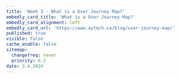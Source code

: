 ```yaml
---
title: 'Week 3 - What is a User Journey Map?'
embedly_card_title: 'What is a User Journey Map?'
embedly_card_alignment: left
embedly_card_url: 'https://www.aytech.ca/blog/user-journey-map/'
published: true
visible: false
cache_enable: false
sitemap:
  changefreq: never
  priority: 0.2
date: 3.4.2024
---
```

